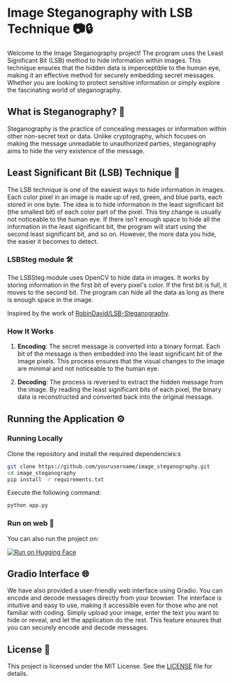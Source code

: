 # Image Steganography with LSB Technique 📷🔒

Welcome to the Image Steganography project! The program uses the Least Significant Bit (LSB) method to hide information within images. This technique ensures that the hidden data is imperceptible to the human eye, making it an effective method for securely embedding secret messages. Whether you are looking to protect sensitive information or simply explore the fascinating world of steganography.

## What is Steganography? 🤔

Steganography is the practice of concealing messages or information within other non-secret text or data. Unlike cryptography, which focuses on making the message unreadable to unauthorized parties, steganography aims to hide the very existence of the message.

## Least Significant Bit (LSB) Technique 🧩

The LSB technique is one of the easiest ways to hide information in images. Each color pixel in an image is made up of red, green, and blue parts, each stored in one byte. The idea is to hide information in the least significant bit (the smallest bit) of each color part of the pixel. This tiny change is usually not noticeable to the human eye. If there isn't enough space to hide all the information in the least significant bit, the program will start using the second least significant bit, and so on. However, the more data you hide, the easier it becomes to detect.

### LSBSteg module 🛠️

The LSBSteg module uses OpenCV to hide data in images. It works by storing information in the first bit of every pixel's color. If the first bit is full, it moves to the second bit. The program can hide all the data as long as there is enough space in the image.

Inspired by the work of  [RobinDavid/LSB-Steganography](https://github.com/RobinDavid/LSB-Steganography).

### How It Works

1. **Encoding**: The secret message is converted into a binary format. Each bit of the message is then embedded into the least significant bit of the image pixels. This process ensures that the visual changes to the image are minimal and not noticeable to the human eye.

2. **Decoding**: The process is reversed to extract the hidden message from the image. By reading the least significant bits of each pixel, the binary data is reconstructed and converted back into the original message.

## Running the Application ⚙️

### Running Locally

Clone the repository and install the required dependencies:s

```bash
git clone https://github.com/yourusername/image_steganography.git
cd image_steganography
pip install -r requirements.txt
```

Execute the following command:

```bash
python app.py
```

### Run on web 📡

You can also run the project on:

[![Run on Hugging Face](https://go-skill-icons.vercel.app/api/icons?i=huggingface)](https://kshuxx-image-steganography.hf.space)

## Gradio Interface 🌐

We have also provided a user-friendly web interface using Gradio. You can encode and decode messages directly from your browser. The interface is intuitive and easy to use, making it accessible even for those who are not familiar with coding. Simply upload your image, enter the text you want to hide or reveal, and let the application do the rest. This feature ensures that you can securely encode and decode messages.

## License 📄

This project is licensed under the MIT License. See the [LICENSE](LICENSE) file for details.
